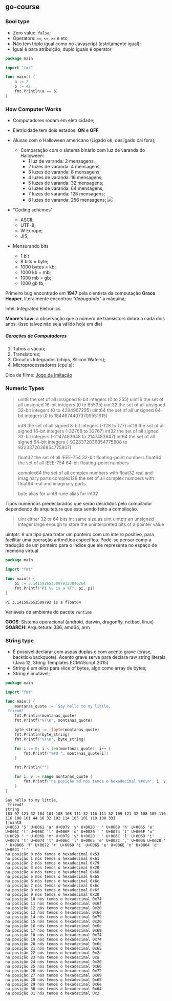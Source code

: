 ## go-course

### Bool type
- Zero value: `false`;
- Operators: `==`, `<=`, `>=` e etc;
- Não tem triplo igual como no Javascript (estritamente igual);
- Igual é para atribuição, duplo iguais é operator

``` go
package main

import "fmt"

func main() {
	a := 7
	b := 42
	fmt.Println(a == b)
}
```

### How Computer Works
- Computadores rodam em eletricidade;
- Eletricidade tem dois estados: **ON** e **OFF**
- Alusao com o Halloween americano (Ligado ok, desligado cai fora);
    - Comparação com o sistema binário com luz de varanda do Halloween:
        -    1 luz de varanda: 2 mensagens;
        -    2 luzes de varanda: 4 mensagens;
        -    3 luzes de varanda: 8 mensagens;
        -    4 luzes de varanda: 16 mensagens;
        -    5 luzes de varanda: 32 mensagens;
        -    6 luzes de varanda: 64 mensagens;
        -    7 luzes de varanda: 128 mensagens;
        -    8 luzes de varanda: 256 mensagens;
        ![](https://i.imgur.com/9Eo0DOB.png)

- "Coding schemes"
    - ASCII;
    - UTF-8;
    - W Europe;
    - JIS;

- Mensurando bits
    - 1 bit
    - 8 bits = byte;
    - 1000 bytes = kb;
    - 1000 kb = mb;
    - 1000 mb = gb;
    - 1000 gb  tb;
    
Primeiro bug encontrado em **1947** pela cientista da computação **Grace Hopper**, literalmente encontrou *"debugando"* a máquina;

Intel: Integrated Eletronics

**Moore's Law:** a observação que o número de transistors dobra a cada dois anos. (Isso talvez não seja válido hoje em dia)

##### Gerações de Computadores
1. Tubos a vácuo;
2. Transistores;
3. Circuitos Integrados (chips, Silicon Wafers);
4. Microprocessadores (cpu's);

Dica de filme: [Jogo da Imitação](https://www.rottentomatoes.com/m/the_imitation_game/)

### Numeric Types
> uint8       the set of all unsigned  8-bit integers (0 to 255)
> uint16      the set of all unsigned 16-bit integers (0 to 65535)
> uint32      the set of all unsigned 32-bit integers (0 to 4294967295)
> uint64      the set of all unsigned 64-bit integers (0 to 18446744073709551615)
> 
> int8        the set of all signed  8-bit integers (-128 to 127)
> int16       the set of all signed 16-bit integers (-32768 to 32767)
> int32       the set of all signed 32-bit integers (-2147483648 to 2147483647)
> int64       the set of all signed 64-bit integers (-9223372036854775808 to 9223372036854775807)
> 
> float32     the set of all IEEE-754 32-bit floating-point numbers
> float64     the set of all IEEE-754 64-bit floating-point numbers
> 
> complex64   the set of all complex numbers with float32 real and imaginary parts
> complex128  the set of all complex numbers with float64 real and imaginary parts
> 
> byte        alias for uint8
> rune        alias for int32

Tipos numéricos predeclarados que serão decididos pelo compilador dependendo da arquitetura que esta sendo feito a compilação.

> uint     either 32 or 64 bits
> int      same size as uint
> uintptr  an unsigned integer large enough to store the uninterpreted bits of a pointer value

uintptr: é um tipo para tratar um ponteiro com um inteiro positivo, para facilitar uma operação aritmética específica. Pode-se pensar como a tradução de um ponteiro para o índice que ele representa no espaço de memória virtual

``` go
package main

import "fmt"

func main() {
	pi := 3.14159265358979323846264
	fmt.Printf("PI %v is a %T", pi, pi)
}
```
``` shell
PI 3.141592653589793 is a float64
```

Variáveis de ambiente do pacote `runtime`

**GOOS**: Sistema operacional (android, darwin, dragonfly, netbsd, linux)
**GOARCH**: Arquitetura: 386, amd64, arm

### String type

- É possível declarar com aspas duplas e com acento grave (crase, backtick/backquote). Acento grave serve para declara raw string literals (Java 12, String Templates ECMAScript 2015) 
- String é um *alias* para slice of bytes, algo como array de bytes;
- String é imutável;

``` go
package main

import "fmt"

func main() {
	montanas_quote := `Say hello to my little,
 friend!`
	fmt.Println(montanas_quote)
	fmt.Printf("%T\n", montanas_quote)

	byte_string := []byte(montanas_quote)
	fmt.Println(byte_string)
	fmt.Printf("%T\n", byte_string)

	for i := 0; i < len(montanas_quote); i++ {
		fmt.Printf("%#U ", montanas_quote[i])
	}

	fmt.Println("")

	for i, v := range montanas_quote {
		fmt.Printf("na posição %d nós temos o hexadecimal %#x\n", i, v)
	}
}
```

``` shell
Say hello to my little,
 friend!
string
[83 97 121 32 104 101 108 108 111 32 116 111 32 109 121 32 108 105 116 116 108 101 44 10 32 102 114 105 101 110 100 33]
[]uint8
U+0053 'S' U+0061 'a' U+0079 'y' U+0020 ' ' U+0068 'h' U+0065 'e' U+006C 'l' U+006C 'l' U+006F 'o' U+0020 ' ' U+0074 't' U+006F 'o' U+0020 ' ' U+006D 'm' U+0079 'y' U+0020 ' ' U+006C 'l' U+0069 'i' U+0074 't' U+0074 't' U+006C 'l' U+0065 'e' U+002C ',' U+000A U+0020 ' ' U+0066 'f' U+0072 'r' U+0069 'i' U+0065 'e' U+006E 'n' U+0064 'd' U+0021 '!' 
na posição 0 nós temos o hexadecimal 0x53
na posição 1 nós temos o hexadecimal 0x61
na posição 2 nós temos o hexadecimal 0x79
na posição 3 nós temos o hexadecimal 0x20
na posição 4 nós temos o hexadecimal 0x68
na posição 5 nós temos o hexadecimal 0x65
na posição 6 nós temos o hexadecimal 0x6c
na posição 7 nós temos o hexadecimal 0x6c
na posição 8 nós temos o hexadecimal 0x6f
na posição 9 nós temos o hexadecimal 0x20
na posição 10 nós temos o hexadecimal 0x74
na posição 11 nós temos o hexadecimal 0x6f
na posição 12 nós temos o hexadecimal 0x20
na posição 13 nós temos o hexadecimal 0x6d
na posição 14 nós temos o hexadecimal 0x79
na posição 15 nós temos o hexadecimal 0x20
na posição 16 nós temos o hexadecimal 0x6c
na posição 17 nós temos o hexadecimal 0x69
na posição 18 nós temos o hexadecimal 0x74
na posição 19 nós temos o hexadecimal 0x74
na posição 20 nós temos o hexadecimal 0x6c
na posição 21 nós temos o hexadecimal 0x65
na posição 22 nós temos o hexadecimal 0x2c
na posição 23 nós temos o hexadecimal 0xa
na posição 24 nós temos o hexadecimal 0x20
na posição 25 nós temos o hexadecimal 0x66
na posição 26 nós temos o hexadecimal 0x72
na posição 27 nós temos o hexadecimal 0x69
na posição 28 nós temos o hexadecimal 0x65
na posição 29 nós temos o hexadecimal 0x6e
na posição 30 nós temos o hexadecimal 0x64
na posição 31 nós temos o hexadecimal 0x2
```
